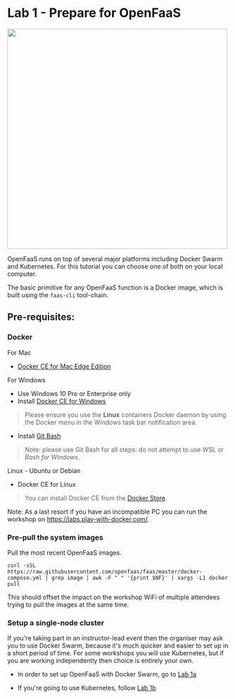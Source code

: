 # Lab 1 - Prepare for OpenFaaS

<img src="https://github.com/openfaas/media/raw/master/OpenFaaS_Magnet_3_1_png.png" width="500px"></img>

OpenFaaS runs on top of several major platforms including Docker Swarm and Kubernetes. For this tutorial you can choose one of both on your local computer.

The basic primitive for any OpenFaaS function is a Docker image, which is built using the `faas-cli` tool-chain.

## Pre-requisites:

### Docker

For Mac

* [Docker CE for Mac Edge Edition](https://store.docker.com/editions/community/docker-ce-desktop-mac)

For Windows 

* Use Windows 10 Pro or Enterprise only
* Install [Docker CE for Windows](https://store.docker.com/editions/community/docker-ce-desktop-windows)

> Please ensure you use the **Linux** containers Docker daemon by using the Docker menu in the Windows task bar notification area.

* Install [Git Bash](https://git-scm.com/downloads)

> Note: please use Git Bash for all steps: do not attempt to use *WSL* or *Bash for Windows*.

Linux - Ubuntu or Debian

* Docker CE for Linux

> You can install Docker CE from the [Docker Store](https://store.docker.com).

Note: As a last resort if you have an incompatible PC you can run the workshop on https://labs.play-with-docker.com/.

### Pre-pull the system images

Pull the most recent OpenFaaS images. 

```
curl -sSL https://raw.githubusercontent.com/openfaas/faas/master/docker-compose.yml | grep image | awk -F " " '{print $NF}' | xargs -L1 docker pull
```

This should offset the impact on the workshop WiFi of multiple attendees trying to pull the images at the same time.

### Setup a single-node cluster

If you're taking part in an instructor-lead event then the organiser may ask you to use Docker Swarm, because it's much quicker and easier to set up in a short period of time. For some workshops you will use Kubernetes, but if you are working independently then choice is entirely your own.

* In order to set up OpenFaaS with Docker Swarm, go to [Lab 1a](./lab1a.md)

* If you're going to use Kubernetes, follow [Lab 1b](./lab1b.md)
